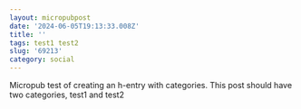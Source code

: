 ```yaml
---
layout: micropubpost
date: '2024-06-05T19:13:33.008Z'
title: ''
tags: test1 test2
slug: '69213'
category: social
---
```

Micropub test of creating an h-entry with categories. This post should have two categories, test1 and test2
